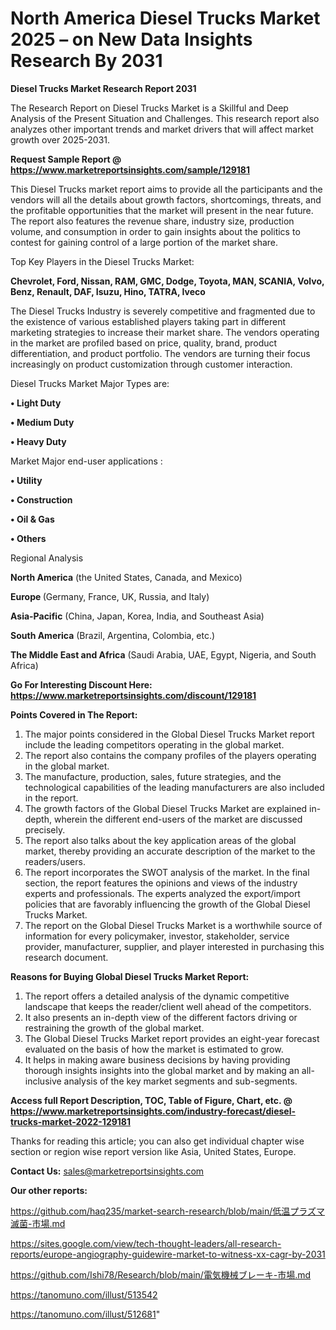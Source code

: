 # North America Diesel Trucks Market 2025 – on New Data Insights Research By 2031

<strong>Diesel Trucks Market Research Report 2031</strong>

The Research Report on Diesel Trucks Market is a Skillful and Deep Analysis of the Present Situation and Challenges. This research report also analyzes other important trends and market drivers that will affect market growth over 2025-2031.

<strong>Request Sample Report @ <a href=https://www.marketreportsinsights.com/sample/129181>https://www.marketreportsinsights.com/sample/129181</a></strong>

This Diesel Trucks market report aims to provide all the participants and the vendors will all the details about growth factors, shortcomings, threats, and the profitable opportunities that the market will present in the near future. The report also features the revenue share, industry size, production volume, and consumption in order to gain insights about the politics to contest for gaining control of a large portion of the market share.

Top Key Players in the Diesel Trucks Market:

<strong>Chevrolet, Ford, Nissan, RAM, GMC, Dodge, Toyota, MAN, SCANIA, Volvo, Benz, Renault, DAF, Isuzu, Hino, TATRA, Iveco</strong>

The Diesel Trucks Industry is severely competitive and fragmented due to the existence of various established players taking part in different marketing strategies to increase their market share. The vendors operating in the market are profiled based on price, quality, brand, product differentiation, and product portfolio. The vendors are turning their focus increasingly on product customization through customer interaction.

Diesel Trucks Market Major Types are:

<strong>• Light Duty

• Medium Duty

• Heavy Duty</strong>

Market Major end-user applications :

<strong>• Utility

• Construction

• Oil & Gas

• Others</strong>

Regional Analysis

</u><strong><b>North America</b></strong> (the United States, Canada, and Mexico)

<strong><b>Europe </b></strong>(Germany, France, UK, Russia, and Italy)

<strong><b>Asia-Pacific</b></strong> (China, Japan, Korea, India, and Southeast Asia)

<strong><b>South America</b></strong> (Brazil, Argentina, Colombia, etc.)

<strong><b>The Middle East and Africa</b></strong> (Saudi Arabia, UAE, Egypt, Nigeria, and South Africa)

<strong>Go For Interesting Discount Here: <a href=https://www.marketreportsinsights.com/discount/129181>https://www.marketreportsinsights.com/discount/129181</a></strong>

<strong>Points Covered in The Report:</strong>
<ol>
  <li>The major points considered in the Global Diesel Trucks Market report include the leading competitors operating in the global market.</li>
  <li>The report also contains the company profiles of the players operating in the global market.</li>
  <li>The manufacture, production, sales, future strategies, and the technological capabilities of the leading manufacturers are also included in the report.</li>
  <li>The growth factors of the Global Diesel Trucks Market are explained in-depth, wherein the different end-users of the market are discussed precisely.</li>
  <li>The report also talks about the key application areas of the global market, thereby providing an accurate description of the market to the readers/users.</li>
  <li>The report incorporates the SWOT analysis of the market. In the final section, the report features the opinions and views of the industry experts and professionals. The experts analyzed the export/import policies that are favorably influencing the growth of the Global Diesel Trucks Market.</li>
  <li>The report on the Global Diesel Trucks Market is a worthwhile source of information for every policymaker, investor, stakeholder, service provider, manufacturer, supplier, and player interested in purchasing this research document.</li>
</ol>
<strong>Reasons for Buying Global Diesel Trucks Market Report:</strong>

<ol>
  <li>The report offers a detailed analysis of the dynamic competitive landscape that keeps the reader/client well ahead of the competitors.</li>
  <li>It also presents an in-depth view of the different factors driving or restraining the growth of the global market.</li>
  <li>The Global Diesel Trucks Market report provides an eight-year forecast evaluated on the basis of how the market is estimated to grow.</li>
  <li>It helps in making aware business decisions by having providing thorough insights insights into the global market and by making an all-inclusive analysis of the key market segments and sub-segments.</li>
</ol>
<strong>Access full Report Description, TOC, Table of Figure, Chart, etc. @ <a href=https://www.marketreportsinsights.com/industry-forecast/diesel-trucks-market-2022-129181>https://www.marketreportsinsights.com/industry-forecast/diesel-trucks-market-2022-129181</a></strong>


Thanks for reading this article; you can also get individual chapter wise section or region wise report version like Asia, United States, Europe.

<strong>Contact Us:</strong>
sales@marketreportsinsights.com

<strong>Our other reports:</strong>

<a href=https://github.com/haq235/market-search-research/blob/main/低温プラズマ滅菌-市場.md>https://github.com/haq235/market-search-research/blob/main/低温プラズマ滅菌-市場.md</a>

<a href=https://sites.google.com/view/tech-thought-leaders/all-research-reports/europe-angiography-guidewire-market-to-witness-xx-cagr-by-2031>https://sites.google.com/view/tech-thought-leaders/all-research-reports/europe-angiography-guidewire-market-to-witness-xx-cagr-by-2031</a>

<a href=https://github.com/Ishi78/Research/blob/main/電気機械ブレーキ-市場.md>https://github.com/Ishi78/Research/blob/main/電気機械ブレーキ-市場.md</a>

<a href=https://tanomuno.com/illust/513542>https://tanomuno.com/illust/513542</a>

<a href=https://tanomuno.com/illust/512681>https://tanomuno.com/illust/512681</a>"
